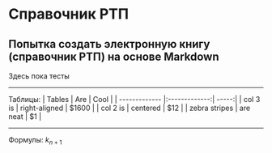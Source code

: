 # Справочник РТП
Попытка создать электронную книгу (справочник РТП) на основе Markdown
---
Здесь пока тесты


---
Таблицы:
| Tables        | Are           | Cool  |
| ------------- |:-------------:| -----:|
| col 3 is      | right-aligned | $1600 |
| col 2 is      | centered      |   $12 |
| zebra stripes | are neat      |    $1 |


---
Формулы:
$k_{n+1}$